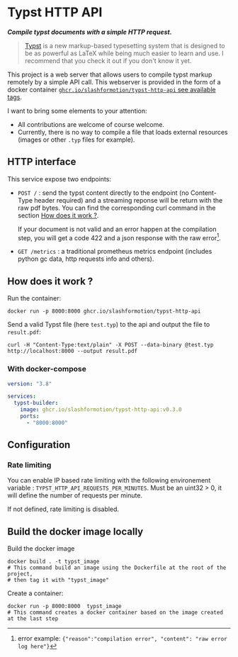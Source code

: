 # Typst HTTP API

***Compile typst documents with a simple HTTP request.***

<!-- This sentence is from the typst repo -->
> [Typst](https://github.com/typst/typst) is a new markup-based typesetting system
> that is designed to be as powerful as LaTeX while being much easier to learn and use.
I recommend that you check it out if you don't know it yet.

This project is a web server that allows users to compile typst markup remotely by a simple API call.
This webserver is provided in the form of a docker container [`ghcr.io/slashformotion/typst-http-api` see available tags](https://github.com/slashformotion/typst-http-api/pkgs/container/typst-http-api).

I want to bring some elements to your attention:

- All contributions are welcome of course welcome.
- Currently, there is no way to compile a file that loads external resources (images or other `.typ` files for example).

## HTTP interface

This service expose two endpoints:

- `POST /` : send the typst content directly to the endpoint (no Content-Type header required) and a streaming reponse will be return with the raw pdf bytes. You can find the corresponding curl command in the section [How does it work ?](#how-does-it-work-).
  
  If your document is not valid and an error happen at the compilation step, you will get a code 422 and a json response with the raw error[^1].
  
- `GET /metrics` : a traditional prometheus metrics endpoint (includes python gc data, http requests info and others).

## How does it work ?

Run the container:

```shell
docker run -p 8000:8000 ghcr.io/slashformotion/typst-http-api
```

Send a valid Typst file (here `test.typ`) to  the api and output the file to `result.pdf`:

```shell
curl -H "Content-Type:text/plain" -X POST --data-binary @test.typ  http://localhost:8000 --output result.pdf
```

### With docker-compose

```yml
version: "3.8"

services:
  typst-builder:
    image: ghcr.io/slashformotion/typst-http-api:v0.3.0
    ports:
      - "8000:8000"
```

## Configuration

### Rate limiting

You can enable IP based rate limiting with the following environement variable : `TYPST_HTTP_API_REQUESTS_PER_MINUTES`. Must be an uint32 > 0, it will define the number of requests per minute.

If not defined, rate limiting is disabled.

## Build the docker image locally

Build the docker image

```shell
docker build . -t typst_image
# This command build an image using the Dockerfile at the root of the project,
# then tag it with "typst_image"
```

Create a container:

```shell
docker run -p 8000:8000  typst_image
# This command creates a docker container based on the image created at the last step
```

[^1]: error example: `{"reason":"compilation error", "content": "raw error log here"}`
